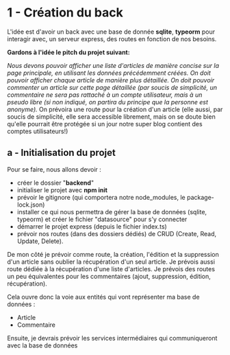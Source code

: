 
# 1 - Création du back

L'idée est d'avoir un back avec une base de donnée **sqlite**, **typeorm** pour interagir avec, un serveur express, des routes en fonction de nos besoins.

**Gardons à l'idée le pitch du projet suivant:**

*Nous devons pouvoir afficher une liste d'articles de manière concise sur la page principale, en utilisant les données précédemment créées.
On doit pouvoir afficher chaque article de manière plus détaillée.
On doit pouvoir commenter un article sur cette page détaillée (par soucis de simplicité, un commentaire ne sera pas rattaché à un compte utilisateur, mais à un pseudo libre (si non indiqué, on partira du principe que la personne est anonyme).*
On prévoira une route pour la création d'un article (elle aussi, par soucis de simplicité, elle sera accessible librement, mais on se doute bien qu'elle pourrait être protégée si un jour notre super blog contient des comptes utilisateurs!)

## a - Initialisation du projet
Pour se faire, nous allons devoir : 
 - créer le dossier "**backend**"
 - initialiser le projet avec **npm init**
 - prévoir le gitignore (qui comportera notre node_modules, le package-lock.json)
 - installer ce qui nous permettra de gérer la base de données (sqlite, typeorm) et créer le fichier "datasource" pour s'y connecter
 - démarrer le projet express (depuis le fichier index.ts)
 - prévoir nos routes (dans des dossiers dédiés) de CRUD (Create, Read, Update, Delete).
 
De mon côté je prévoir comme route, la création, l'édition et  la suppression d'un article sans oublier la récupération d'un seul article.
Je prévois aussi route dédiée à la récupération d'une liste d'articles.
Je prévois des routes un peu équivalentes pour les commentaires (ajout, suppression, édition, récupération).

Cela ouvre donc la voie aux entités qui vont représenter ma base de données : 
- Article
- Commentaire

Ensuite, je devrais prévoir les services intermédiaires qui communiqueront avec la base de données

